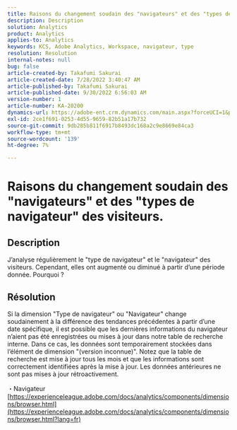 ```yaml
---
title: Raisons du changement soudain des "navigateurs" et des "types de navigateur" des visiteurs.
description: Description
solution: Analytics
product: Analytics
applies-to: Analytics
keywords: KCS, Adobe Analytics, Workspace, navigateur, type
resolution: Resolution
internal-notes: null
bug: false
article-created-by: Takafumi Sakurai
article-created-date: 7/28/2022 3:40:47 AM
article-published-by: Takafumi Sakurai
article-published-date: 9/30/2022 6:56:03 AM
version-number: 1
article-number: KA-20200
dynamics-url: https://adobe-ent.crm.dynamics.com/main.aspx?forceUCI=1&pagetype=entityrecord&etn=knowledgearticle&id=7338840c-270e-ed11-82e5-000d3a379369
exl-id: 2ce1f691-0253-4d55-9659-82b51a17b732
source-git-commit: 9db285b811f6917b8493dc168a2c9e8669e84ca3
workflow-type: tm+mt
source-wordcount: '139'
ht-degree: 7%

---
```


# Raisons du changement soudain des &quot;navigateurs&quot; et des &quot;types de navigateur&quot; des visiteurs.

## Description

J’analyse régulièrement le &quot;type de navigateur&quot; et le &quot;navigateur&quot; des visiteurs. Cependant, elles ont augmenté ou diminué à partir d’une période donnée. Pourquoi ?

## Résolution


Si la dimension &quot;Type de navigateur&quot; ou &quot;Navigateur&quot; change soudainement à la différence des tendances précédentes à partir d’une date spécifique, il est possible que les dernières informations du navigateur n’aient pas été enregistrées ou mises à jour dans notre table de recherche interne. Dans ce cas, les données sont temporairement stockées dans l’élément de dimension &quot;(version inconnue)&quot;. Notez que la table de recherche est mise à jour tous les mois et que les informations sont correctement identifiées après la mise à jour. Les données antérieures ne sont pas mises à jour rétroactivement.

・Navigateur
[https://experienceleague.adobe.com/docs/analytics/components/dimensions/browser.html](https://experienceleague.adobe.com/docs/analytics/components/dimensions/browser.html?lang=fr)

